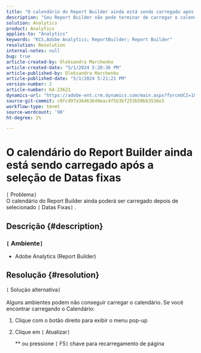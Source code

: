```yaml
---
title: "O calendário do Report Builder ainda está sendo carregado após a seleção de Datas fixas"
description: "Seu Report Builder não pode terminar de carregar o calendário. Você precisa recarregar esta janela"
solution: Analytics
product: Analytics
applies-to: "Analytics"
keywords: "KCS,Adobe Analytics; ReportBuilder; Report Builder"
resolution: Resolution
internal-notes: null
bug: true
article-created-by: Oleksandra Marchenko
article-created-date: "5/1/2024 5:20:36 PM"
article-published-by: Oleksandra Marchenko
article-published-date: "5/1/2024 5:21:21 PM"
version-number: 2
article-number: KA-23621
dynamics-url: "https://adobe-ent.crm.dynamics.com/main.aspx?forceUCI=1&pagetype=entityrecord&etn=knowledgearticle&id=a032aa1d-df07-ef11-9f8a-6045bd006704"
source-git-commit: c0fcd97a36463649eac4f5b3bf253b50bb3536e3
workflow-type: tm+mt
source-wordcount: '90'
ht-degree: 2%

---
```


# O calendário do Report Builder ainda está sendo carregado após a seleção de Datas fixas

`[` Problema`]` <br>
O calendário do Report Builder ainda poderá ser carregado depois de selecionado `[` Datas Fixas`]` .

## Descrição {#description}


### `[` Ambiente`]`

- Adobe Analytics (Report Builder)



## Resolução {#resolution}

`[` Solução alternativa`]` <br><br>
Alguns ambientes podem não conseguir carregar o calendário.
Se você encontrar carregando o Calendário:

1. Clique com o botão direito para exibir o menu pop-up
2. Clique em `[` Atualizar`]`

   \*\* ou pressione `[` F5`]`  chave para recarregamento de página




